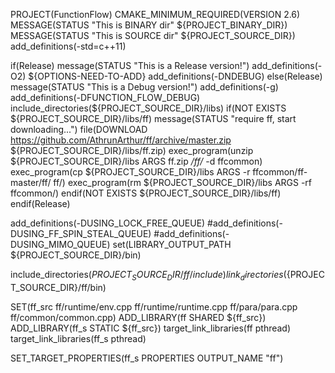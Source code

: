 PROJECT(FunctionFlow)
CMAKE_MINIMUM_REQUIRED(VERSION 2.6)
MESSAGE(STATUS "This is BINARY dir" ${PROJECT_BINARY_DIR})
MESSAGE(STATUS "This is SOURCE dir" ${PROJECT_SOURCE_DIR})
add_definitions(-std=c++11)

if(Release)
	message(STATUS "This is a Release version!")
	add_definitions(-O2)
	${OPTIONS-NEED-TO-ADD}
	add_definitions(-DNDEBUG)
else(Release)
	message(STATUS "This is a Debug version!")
	add_definitions(-g)
	add_definitions(-DFUNCTION_FLOW_DEBUG)
	include_directories(${PROJECT_SOURCE_DIR}/libs)
	if(NOT EXISTS ${PROJECT_SOURCE_DIR}/libs/ff)
		message(STATUS "require ff, start downloading...")
		file(DOWNLOAD https://github.com/AthrunArthur/ff/archive/master.zip ${PROJECT_SOURCE_DIR}/libs/ff.zip)
		exec_program(unzip ${PROJECT_SOURCE_DIR}/libs ARGS ff.zip */ff/* -d ffcommon)
		exec_program(cp ${PROJECT_SOURCE_DIR}/libs ARGS -r ffcommon/ff-master/ff/ ff/)
		exec_program(rm ${PROJECT_SOURCE_DIR}/libs ARGS -rf ffcommon/)
	endif(NOT EXISTS ${PROJECT_SOURCE_DIR}/libs/ff)
endif(Release)

add_definitions(-DUSING_LOCK_FREE_QUEUE)
#add_definitions(-DUSING_FF_SPIN_STEAL_QUEUE)
#add_definitions(-DUSING_MIMO_QUEUE)
set(LIBRARY_OUTPUT_PATH ${PROJECT_SOURCE_DIR}/bin)


include_directories(${PROJECT_SOURCE_DIR}/ff/include)
link_directories(${PROJECT_SOURCE_DIR}/ff/bin)

SET(ff_src ff/runtime/env.cpp 
  ff/runtime/runtime.cpp 
  ff/para/para.cpp 
  ff/common/common.cpp)
ADD_LIBRARY(ff SHARED ${ff_src})
ADD_LIBRARY(ff_s STATIC ${ff_src})
target_link_libraries(ff pthread)
target_link_libraries(ff_s pthread)

SET_TARGET_PROPERTIES(ff_s PROPERTIES OUTPUT_NAME "ff")
 
